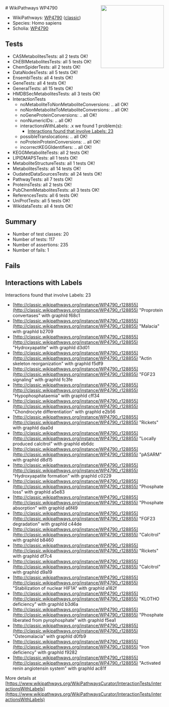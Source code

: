 <img style="float: right; width: 200px" src="https://upload.wikimedia.org/wikipedia/commons/thumb/8/83/Wplogo_with_text_500.png/640px-Wplogo_with_text_500.png" />
# WikiPathways WP4790

* WikiPathways: [WP4790](https://wikipathways.org/pathways/WP4790) ([classic](https://classic.wikipathways.org/instance/WP4790))
* Species: Homo sapiens
* Scholia: [WP4790](https://scholia.toolforge.org/wikipathways/WP4790)
## Tests
* CASMetabolitesTests: all 2 tests OK!
* ChEBIMetabolitesTests: all 5 tests OK!
* ChemSpiderTests: all 2 tests OK!
* DataNodesTests: all 5 tests OK!
* EnsemblTests: all 4 tests OK!
* GeneTests: all 4 tests OK!
* GeneralTests: all 15 tests OK!
* HMDBSecMetabolitesTests: all 3 tests OK!
* InteractionTests
    * noMetaboliteToNonMetaboliteConversions: .. all OK!
    * noNonMetaboliteToMetaboliteConversions: .. all OK!
    * noGeneProteinConversions: .. all OK!
    * nonNumericIDs: .. all OK!
    * interactionsWithLabels: .x we found 1 problem(s):
        * [Interactions found that involve Labels: 23](#fe97a8da)
    * possibleTranslocations: .. all OK!
    * noProteinProteinConversions: .. all OK!
    * incorrectKEGGIdentifiers: .. all OK!
* KEGGMetaboliteTests: all 2 tests OK!
* LIPIDMAPSTests: all 1 tests OK!
* MetaboliteStructureTests: all 1 tests OK!
* MetabolitesTests: all 14 tests OK!
* OudatedDataSourcesTests: all 24 tests OK!
* PathwayTests: all 7 tests OK!
* ProteinsTests: all 2 tests OK!
* PubChemMetabolitesTests: all 3 tests OK!
* ReferencesTests: all 6 tests OK!
* UniProtTests: all 5 tests OK!
* WikidataTests: all 4 tests OK!


## Summary

* Number of test classes: 20
* Number of tests: 117
* Number of assertions: 235
* Number of fails: 1

## Fails

<a name="fe97a8da" />

## Interactions with Labels

Interactions found that involve Labels: 23

* [http://classic.wikipathways.org/instance/WP4790_r128855](http://classic.wikipathways.org/instance/WP4790_r128855) "Proprotein convertases" with graphId f68c1
* [http://classic.wikipathways.org/instance/WP4790_r128855](http://classic.wikipathways.org/instance/WP4790_r128855) "Malacia" with graphId b2709
* [http://classic.wikipathways.org/instance/WP4790_r128855](http://classic.wikipathways.org/instance/WP4790_r128855) "Hydroxyapatite" with graphId d3d01
* [http://classic.wikipathways.org/instance/WP4790_r128855](http://classic.wikipathways.org/instance/WP4790_r128855) "Actin skeleton reorganization" with graphId f5df9
* [http://classic.wikipathways.org/instance/WP4790_r128855](http://classic.wikipathways.org/instance/WP4790_r128855) "FGF23 signaling" with graphId fc3fe
* [http://classic.wikipathways.org/instance/WP4790_r128855](http://classic.wikipathways.org/instance/WP4790_r128855) "Hypophosphataemia" with graphId cff34
* [http://classic.wikipathways.org/instance/WP4790_r128855](http://classic.wikipathways.org/instance/WP4790_r128855) "Chondrocyte differentiation" with graphId e2b56
* [http://classic.wikipathways.org/instance/WP4790_r128855](http://classic.wikipathways.org/instance/WP4790_r128855) "Rickets" with graphId daa0d
* [http://classic.wikipathways.org/instance/WP4790_r128855](http://classic.wikipathways.org/instance/WP4790_r128855) "Locally produced
calcitrol" with graphId eb6dc
* [http://classic.wikipathways.org/instance/WP4790_r128855](http://classic.wikipathways.org/instance/WP4790_r128855) "pASARM" with graphId d8d15
* [http://classic.wikipathways.org/instance/WP4790_r128855](http://classic.wikipathways.org/instance/WP4790_r128855) "Hydroxyapatite
formation" with graphId c0229
* [http://classic.wikipathways.org/instance/WP4790_r128855](http://classic.wikipathways.org/instance/WP4790_r128855) "Phosphate loss" with graphId a5e83
* [http://classic.wikipathways.org/instance/WP4790_r128855](http://classic.wikipathways.org/instance/WP4790_r128855) "Phosphate
absorption" with graphId a6f49
* [http://classic.wikipathways.org/instance/WP4790_r128855](http://classic.wikipathways.org/instance/WP4790_r128855) "FGF23 degradation" with graphId c44de
* [http://classic.wikipathways.org/instance/WP4790_r128855](http://classic.wikipathways.org/instance/WP4790_r128855) "Calcitrol" with graphId b8460
* [http://classic.wikipathways.org/instance/WP4790_r128855](http://classic.wikipathways.org/instance/WP4790_r128855) "Rickets" with graphId df7c4
* [http://classic.wikipathways.org/instance/WP4790_r128855](http://classic.wikipathways.org/instance/WP4790_r128855) "Calcitrol" with graphId d9a19
* [http://classic.wikipathways.org/instance/WP4790_r128855](http://classic.wikipathways.org/instance/WP4790_r128855) "Stabilization of
nuclear HIF1A" with graphId a182f
* [http://classic.wikipathways.org/instance/WP4790_r128855](http://classic.wikipathways.org/instance/WP4790_r128855) "KLOTHO deficiency" with graphId b3d6a
* [http://classic.wikipathways.org/instance/WP4790_r128855](http://classic.wikipathways.org/instance/WP4790_r128855) "Phosphate liberated
from pyrophosphate" with graphId f5ea1
* [http://classic.wikipathways.org/instance/WP4790_r128855](http://classic.wikipathways.org/instance/WP4790_r128855) "Osteomalacia" with graphId d0fb9
* [http://classic.wikipathways.org/instance/WP4790_r128855](http://classic.wikipathways.org/instance/WP4790_r128855) "Iron deficiency" with graphId f9282
* [http://classic.wikipathways.org/instance/WP4790_r128855](http://classic.wikipathways.org/instance/WP4790_r128855) "Activated renin angiotensin system" with graphId ac81f


More details at [https://www.wikipathways.org/WikiPathwaysCurator/InteractionTests/interactionsWithLabels](https://www.wikipathways.org/WikiPathwaysCurator/InteractionTests/interactionsWithLabels)

